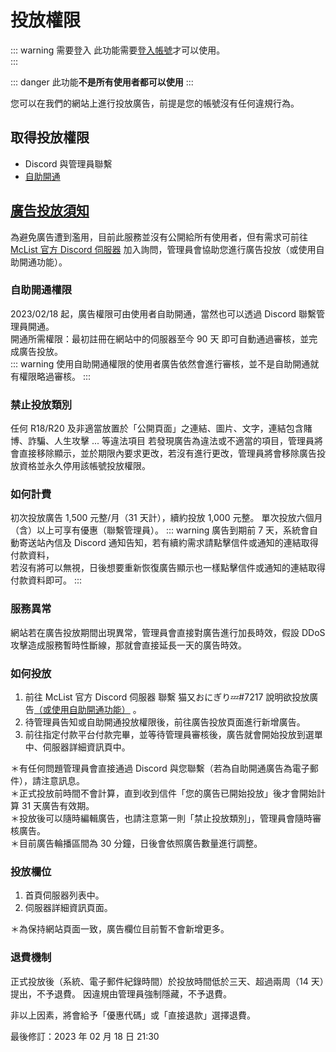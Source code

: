 # 投放權限
::: warning 需要登入
此功能需要[登入帳號](https://www.mc-list.xyz/user)才可以使用。  
:::

::: danger
此功能**不是所有使用者都可以使用**
:::

您可以在我們的網站上進行投放廣告，前提是您的帳號沒有任何違規行為。  

## 取得投放權限
- Discord 與管理員聯繫
- [自助開通](https://www.mc-list.xyz/adManager/self-approve)

## [廣告投放須知](https://www.mc-list.xyz/advertising)

為避免廣告遭到濫用，目前此服務並沒有公開給所有使用者，但有需求可前往 [McList 官方 Discord 伺服器](https://discord.gg/VaQAY2s) 加入詢問，管理員會協助您進行廣告投放（或使用自助開通功能）。

### 自助開通權限
2023/02/18 起，廣告權限可由使用者自助開通，當然也可以透過 Discord 聯繫管理員開通。  
開通所需權限：最初註冊在網站中的伺服器至今 90 天 即可自動通過審核，並完成廣告投放。  
::: warning
使用自助開通權限的使用者廣告依然會進行審核，並不是自助開通就有權限略過審核。
:::

### 禁止投放類別
任何 R18/R20 及非適當放置於「公開頁面」之連結、圖片、文字，連結包含賭博、詐騙、人生攻擊 ... 等違法項目
若發現廣告為違法或不適當的項目，管理員將會直接移除顯示，並於期限內要求更改，若沒有進行更改，管理員將會移除廣告投放資格並永久停用該帳號投放權限。

### 如何計費
初次投放廣告 1,500 元整/月（31 天計），續約投放 1,000 元整。
單次投放六個月（含）以上可享有優惠（聯繫管理員）。
::: warning
廣告到期前 7 天，系統會自動寄送站內信及 Discord 通知告知，若有續約需求請點擊信件或通知的連結取得付款資料，  
若沒有將可以無視，日後想要重新恢復廣告顯示也一樣點擊信件或通知的連結取得付款資料即可。
:::

### 服務異常
網站若在廣告投放期間出現異常，管理員會直接對廣告進行加長時效，假設 DDoS 攻擊造成服務暫時性斷線，那就會直接延長一天的廣告時效。

### 如何投放
1. 前往 McList 官方 Discord 伺服器 聯繫 猫又おにぎり💤#7217 說明欲投放廣告[（或使用自助開通功能）](https://www.mc-list.xyz/adManager/self-approve) 。
2. 待管理員告知或自助開通投放權限後，前往廣告投放頁面進行新增廣告。
3. 前往指定付款平台付款完畢，並等待管理員審核後，廣告就會開始投放到選單中、伺服器詳細資訊頁中。

＊有任何問題管理員會直接通過 Discord 與您聯繫（若為自助開通廣告為電子郵件），請注意訊息。  
＊正式投放前時間不會計算，直到收到信件「您的廣告已開始投放」後才會開始計算 31 天廣告有效期。  
＊投放後可以隨時編輯廣告，也請注意第一則「禁止投放類別」，管理員會隨時審核廣告。  
＊目前廣告輪播區間為 30 分鐘，日後會依照廣告數量進行調整。

### 投放欄位
1. 首頁伺服器列表中。
2. 伺服器詳細資訊頁面。

＊為保持網站頁面一致，廣告欄位目前暫不會新增更多。

### 退費機制
正式投放後（系統、電子郵件紀錄時間）於投放時間低於三天、超過兩周（14 天）提出，不予退費。
因違規由管理員強制隱藏，不予退費。

非以上因素，將會給予「優惠代碼」或「直接退款」選擇退費。

最後修訂：2023 年 02 月 18 日 21:30
